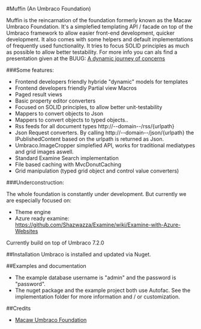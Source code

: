 #Muffin (An Umbraco Foundation)

Muffin is the reincarnation of the foundation formerly known as the Macaw Umbraco Foundation. It's a simplefied templating API / facade on top of the
Umbraco framework to allow easier front-end development, quicker development. It also comes with some helpers and default implementations of frequently used functionality.
It tries to focus SOLID principles as much as possible to allow better testability. For more info you can als find a presentation given at the BUUG: 
[A dynamic journey of concerns](http://www.slideshare.net/JeroenWijdeven)

###Some features:  

- Frontend developers friendly hybride "dynamic" models for templates 
- Frontend developers friendly Partial view Macros 
- Paged result views  
- Basic property editor converters 
- Focused on SOLID principles, to allow better unit-testability
- Mappers to convert objects to Json
- Mappers to convert objects to typed objects..
- Rss feeds for all document types http://--domain--/rss/{urlpath}
- Json Request converters. By calling http://--domain--/json/{urlpath} the IPublishedContent based on the urlpath is returned as Json.
- Umbraco.ImageCropper simplefied API, works for traditional mediatypes and grid images aswell.
- Standard Examine Search implementation  
- File based caching with MvcDonutCaching
- Grid manipulation (typed grid object and control value converters)

###Underconstruction:

The whole foundation is constantly under development. But currently we are especially focused on:

- Theme engine
- Azure ready examine: https://github.com/Shazwazza/Examine/wiki/Examine-with-Azure-Websites

Currently build on top of Umbraco 7.2.0

##Installation
Umbraco is installed and updated via Nuget.

##Examples and documentation

- The example database username is "admin" and the password is "password".  
- The nuget package and the example project both use Autofac. See the implementation folder for more information and / or customization. 

##Credits
- [Macaw Umbraco Foundation](https://github.com/MacawNL/Macaw.Umbraco.Foundation/)